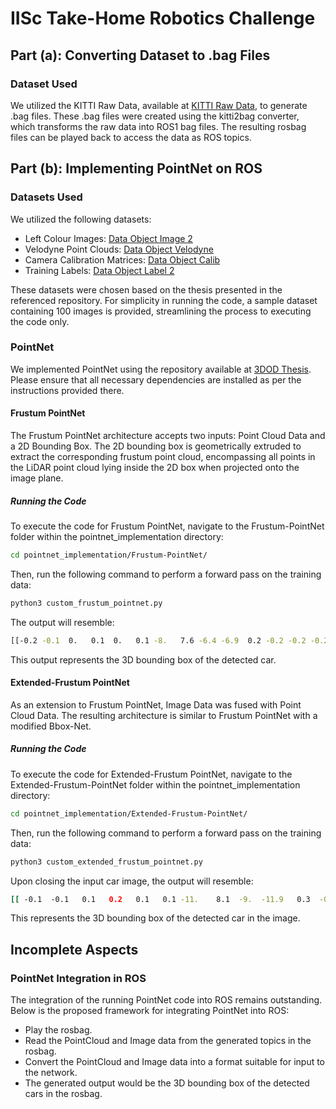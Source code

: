 # IISc Take-Home Robotics Challenge

## Part (a): Converting Dataset to .bag Files

### Dataset Used
We utilized the KITTI Raw Data, available at [KITTI Raw Data](https://www.cvlibs.net/datasets/kitti/raw_data.php), to generate .bag files. These .bag files were created using the kitti2bag converter, which transforms the raw data into ROS1 bag files. The resulting rosbag files can be played back to access the data as ROS topics.

## Part (b): Implementing PointNet on ROS

### Datasets Used
We utilized the following datasets:
- Left Colour Images: [Data Object Image 2](https://s3.eu-central-1.amazonaws.com/avg-kitti/data_object_image_2.zip)
- Velodyne Point Clouds: [Data Object Velodyne](https://s3.eu-central-1.amazonaws.com/avg-kitti/data_object_velodyne.zip)
- Camera Calibration Matrices: [Data Object Calib](https://s3.eu-central-1.amazonaws.com/avg-kitti/data_object_calib.zip)
- Training Labels: [Data Object Label 2](https://s3.eu-central-1.amazonaws.com/avg-kitti/data_object_label_2.zip)

These datasets were chosen based on the thesis presented in the referenced repository. For simplicity in running the code, a sample dataset containing 100 images is provided, streamlining the process to executing the code only.

### PointNet
We implemented PointNet using the repository available at [3DOD Thesis](https://github.com/fregu856/3DOD_thesis/tree/master?tab=readme-ov-file#run-pretrained-extended-frustum-pointnet-model-on-kitti-val). Please ensure that all necessary dependencies are installed as per the instructions provided there.

#### Frustum PointNet
The Frustum PointNet architecture accepts two inputs: Point Cloud Data and a 2D Bounding Box. The 2D bounding box is geometrically extruded to extract the corresponding frustum point cloud, encompassing all points in the LiDAR point cloud lying inside the 2D box when projected onto the image plane.

##### Running the Code
To execute the code for Frustum PointNet, navigate to the Frustum-PointNet folder within the pointnet_implementation directory:
```bash
cd pointnet_implementation/Frustum-PointNet/
```
Then, run the following command to perform a forward pass on the training data:
```bash
python3 custom_frustum_pointnet.py
```
The output will resemble:
```bash
[[-0.2 -0.1  0.   0.1  0.   0.1 -8.   7.6 -6.4 -6.9  0.2 -0.2 -0.2 -0.2]]
```
This output represents the 3D bounding box of the detected car.

#### Extended-Frustum PointNet
As an extension to Frustum PointNet, Image Data was fused with Point Cloud Data. The resulting architecture is similar to Frustum PointNet with a modified Bbox-Net.

##### Running the Code
To execute the code for Extended-Frustum PointNet, navigate to the Extended-Frustum-PointNet folder within the pointnet_implementation directory:
```bash
cd pointnet_implementation/Extended-Frustum-PointNet/
```
Then, run the following command to perform a forward pass on the training data:
```bash
python3 custom_extended_frustum_pointnet.py
```
Upon closing the input car image, the output will resemble:
```bash
[[ -0.1  -0.1   0.1   0.2   0.1   0.1 -11.    8.1  -9.  -11.9   0.3  -0.1 -0.1  -0. ]]
```
This represents the 3D bounding box of the detected car in the image.

## Incomplete Aspects
### PointNet Integration in ROS
The integration of the running PointNet code into ROS remains outstanding. Below is the proposed framework for integrating PointNet into ROS:

- Play the rosbag.
- Read the PointCloud and Image data from the generated topics in the rosbag.
- Convert the PointCloud and Image data into a format suitable for input to the network.
- The generated output would be the 3D bounding box of the detected cars in the rosbag.
